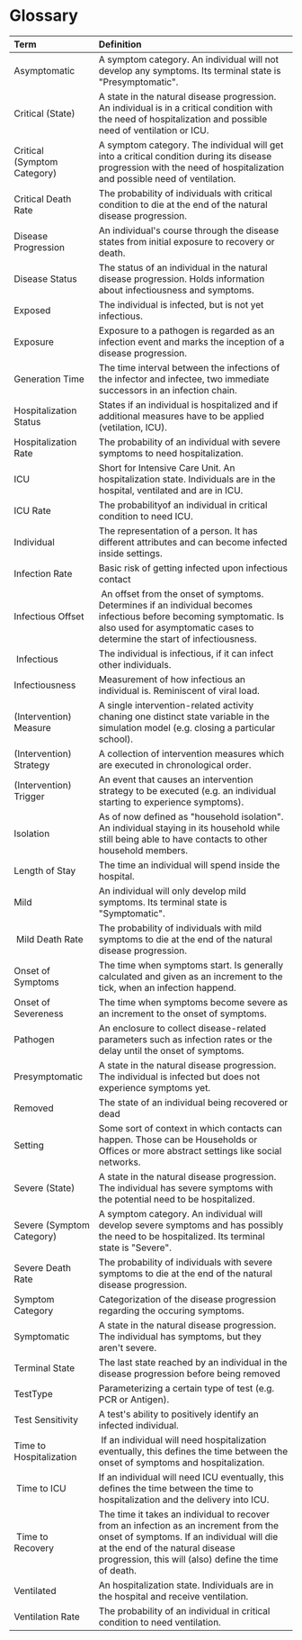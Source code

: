 # Glossary

| Term | Definition |
| :--- | :--------- |
| Asymptomatic | A symptom category. An individual will not develop any symptoms. Its terminal state is "Presymptomatic". |
| Critical (State) | A state in the natural disease progression. An individual is in a critical condition with the need of hospitalization and possible need of ventilation or ICU.  |
| Critical (Symptom Category) | A symptom category. The individual will get into a critical condition during its disease progression with the need of hospitalization and possible need of ventilation. |
| Critical Death Rate | The probability of individuals with critical condition to die at the end of the natural disease progression. |
| Disease Progression | An individual's course through the disease states from initial exposure to recovery or death.|
| Disease Status | The status of an individual in the natural disease progression. Holds information about infectiousness and symptoms.|
| Exposed | The individual is infected, but is not yet infectious. |
| Exposure | Exposure to a pathogen is regarded as an infection event and marks the inception of a disease progression. |
| Generation Time | The time interval between the infections of the infector and infectee, two immediate successors in an infection chain. |
| Hospitalization Status | States if an individual is hospitalized and if additional measures have to be applied (vetilation, ICU). |
| Hospitalization Rate | The probability of an individual with severe symptoms to need hospitalization. |
| ICU | Short for Intensive Care Unit. An hospitalization state. Individuals are in the hospital, ventilated and are in ICU. |
| ICU Rate | The probabilityof an individual in critical condition to need ICU. |
| Individual | The representation of a person. It has different attributes and can become infected inside settings. |
| Infection Rate | Basic risk of getting infected upon infectious contact |
| Infectious Offset | An offset from the onset of symptoms. Determines if an individual becomes infectious before becoming symptomatic. Is also used for asymptomatic cases to determine the start of infectiousness. |
| Infectious | The individual is infectious, if it can infect other individuals. | 
| Infectiousness | Measurement of how infectious an individual is. Reminiscent of viral load. |
| (Intervention) Measure | A single intervention-related activity chaning one distinct state variable in the simulation model (e.g. closing a particular school). |
| (Intervention) Strategy | A collection of intervention measures which are executed in chronological order. |
| (Intervention) Trigger | An event that causes an intervention strategy to be executed (e.g. an individual starting to experience symptoms). |
| Isolation | As of now defined as "household isolation". An individual staying in its household while still being able to have contacts to other household members. |
| Length of Stay | The time an individual will spend inside the hospital. |
| Mild | An individual will only develop mild symptoms. Its terminal state is "Symptomatic". |
| Mild Death Rate | The probability of individuals with mild symptoms to die at the end of the natural disease progression. |
| Onset of Symptoms | The time when symptoms start. Is generally calculated and given as an increment to the tick, when an infection happend. |
| Onset of Severeness | The time when symptoms become severe as an increment to the onset of symptoms. |
| Pathogen | An enclosure to collect disease-related parameters such as infection rates or the delay until the onset of symptoms. |
| Presymptomatic | A state in the natural disease progression. The individual is infected but does not experience symptoms yet. |
| Removed | The state of an individual being recovered or dead |
| Setting | Some sort of context in which contacts can happen. Those can be Households or Offices or more abstract settings like social networks. |
| Severe (State) | A state in the natural disease progression. The individual has severe symptoms with the potential need to be hospitalized. |
| Severe (Symptom Category) | A symptom category. An individual will develop severe symptoms and has possibly the need to be hospitalized. Its terminal state is "Severe". |
| Severe Death Rate | The probability of individuals with severe symptoms to die at the end of the natural disease progression. |
| Symptom Category | Categorization of the disease progression regarding the occuring symptoms. |
| Symptomatic | A state in the natural disease progression. The individual has symptoms, but they aren't severe. |
| Terminal State | The last state reached by an individual in the disease progression before being removed |
| TestType | Parameterizing a certain type of test (e.g. PCR or Antigen). |
| Test Sensitivity | A test's ability to positively identify an infected individual. |
| Time to Hospitalization | If an individual will need hospitalization eventually, this defines the time between the onset of symptoms and hospitalization. |
| Time to ICU | If an individual will need ICU eventually, this defines the time between the time to hospitalization and the delivery into ICU. |
| Time to Recovery | The time it takes an individual to recover from an infection as an increment from the onset of symptoms. If an individual will die at the end of the natural disease progression, this will (also) define the time of death. |
| Ventilated | An hospitalization state. Individuals are in the hospital and receive ventilation. |
| Ventilation Rate | The probability of an individual in critical condition to need ventilation. |